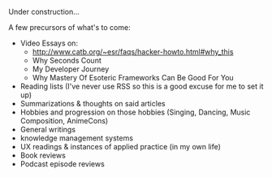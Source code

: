 Under construction...

A few precursors of what's to come:
* Video Essays on:
  * http://www.catb.org/~esr/faqs/hacker-howto.html#why_this
  * Why Seconds Count
  * My Developer Journey
  * Why Mastery Of Esoteric Frameworks Can Be Good For You
* Reading lists (I've never use RSS so this is a good excuse for me to set it up)
* Summarizations & thoughts on said articles
* Hobbies and progression on those hobbies (Singing, Dancing, Music Composition, AnimeCons)
* General writings
* knowledge management systems
* UX readings & instances of applied practice (in my own life)
* Book reviews
* Podcast episode reviews
